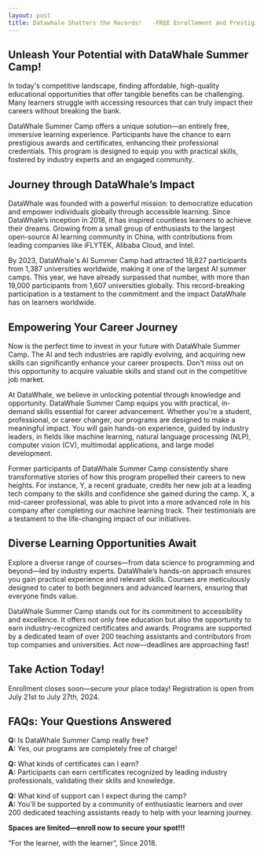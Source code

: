 ```yaml
---
layout: post
title: Datawhale Shatters the Records!   -FREE Enrollement and Prestigious Awards.
---
```

## Unleash Your Potential with DataWhale Summer Camp!

In today's competitive landscape, finding affordable, high-quality educational opportunities that offer tangible benefits can be challenging. Many learners struggle with accessing resources that can truly impact their careers without breaking the bank.

DataWhale Summer Camp offers a unique solution—an entirely free, immersive learning experience. Participants have the chance to earn prestigious awards and certificates, enhancing their professional credentials. This program is designed to equip you with practical skills, fostered by industry experts and an engaged community.






## Journey through DataWhale’s Impact

DataWhale was founded with a powerful mission: to democratize education and empower individuals globally through accessible learning. Since DataWhale’s inception in 2018, it has inspired countless learners to achieve their dreams. Growing from a small group of enthusiasts to the largest open-source AI learning community in China, with contributions from leading companies like iFLYTEK, Alibaba Cloud, and Intel.

By 2023, DataWhale's AI Summer Camp had attracted 18,827 participants from 1,387 universities worldwide, making it one of the largest AI summer camps. This year, we have already surpassed that number, with more than 19,000 participants from 1,607 universities globally. This record-breaking participation is a testament to the commitment and the impact DataWhale has on learners worldwide.






## Empowering Your Career Journey

Now is the perfect time to invest in your future with DataWhale Summer Camp. The AI and tech industries are rapidly evolving, and acquiring new skills can significantly enhance your career prospects. Don't miss out on this opportunity to acquire valuable skills and stand out in the competitive job market.

At DataWhale, we believe in unlocking potential through knowledge and opportunity. DataWhale Summer Camp equips you with practical, in-demand skills essential for career advancement. Whether you're a student, professional, or career changer, our programs are designed to make a meaningful impact. You will gain hands-on experience, guided by industry leaders, in fields like machine learning, natural language processing (NLP), computer vision (CV), multimodal applications, and large model development.

Former participants of DataWhale Summer Camp consistently share transformative stories of how this program propelled their careers to new heights. For instance, Y, a recent graduate, credits her new job at a leading tech company to the skills and confidence she gained during the camp. X, a mid-career professional, was able to pivot into a more advanced role in his company after completing our machine learning track. Their testimonials are a testament to the life-changing impact of our initiatives.






## Diverse Learning Opportunities Await

Explore a diverse range of courses—from data science to programming and beyond—led by industry experts. DataWhale’s hands-on approach ensures you gain practical experience and relevant skills. Courses are meticulously designed to cater to both beginners and advanced learners, ensuring that everyone finds value.

DataWhale Summer Camp stands out for its commitment to accessibility and excellence. It offers not only free education but also the opportunity to earn industry-recognized certificates and awards. Programs are supported by a dedicated team of over 200 teaching assistants and contributors from top companies and universities. Act now—deadlines are approaching fast!






## Take Action Today!

Enrollment closes soon—secure your place today! Registration is open from July 21st to July 27th, 2024.







## FAQs: Your Questions Answered

**Q:** Is DataWhale Summer Camp really free?  
**A:** Yes, our programs are completely free of charge!

**Q:** What kinds of certificates can I earn?  
**A:** Participants can earn certificates recognized by leading industry professionals, validating their skills and knowledge.

**Q:** What kind of support can I expect during the camp?  
**A:** You'll be supported by a community of enthusiastic learners and over 200 dedicated teaching assistants ready to help with your learning journey.



**Spaces are limited—enroll now to secure your spot!!!**





 “For the learner, with the learner”, Since 2018.
